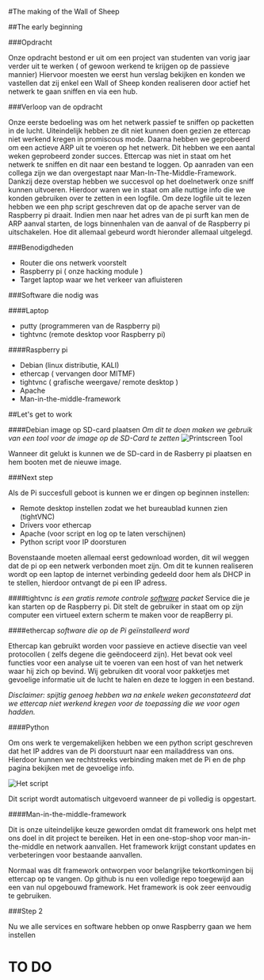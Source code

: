 #The making of the Wall of Sheep

##The early beginning

###Opdracht

Onze opdracht bestond er uit om een project van studenten van vorig jaar verder uit te werken ( of gewoon werkend te krijgen op de passieve mannier)
Hiervoor moesten we eerst hun verslag bekijken en konden we vastellen dat zij enkel een Wall of Sheep konden realiseren door actief het netwerk te gaan sniffen en via een hub.


###Verloop van de opdracht

Onze eerste bedoeling was om het netwerk passief te sniffen op packetten in de lucht. Uiteindelijk hebben ze dit niet kunnen doen gezien ze ettercap niet werkend kregen in promiscous mode. Daarna hebben we geprobeerd om een actieve ARP uit te voeren op het netwerk. Dit hebben we een aantal weken geprobeerd zonder succes. Ettercap was niet in staat om het netwerk te sniffen en dit naar een bestand te loggen. Op aanraden van een collega zijn we dan overgestapt naar Man-In-The-Middle-Framework. Dankzij deze overstap hebben we succesvol op het doelnetwerk onze sniff kunnen uitvoeren. Hierdoor waren we in staat om alle nuttige info die we konden gebruiken over te zetten in een logfile. Om deze logfile uit te lezen hebben we een php script geschreven dat op de apache server van de Raspberry pi draait. Indien men naar het adres van de pi surft kan men de ARP aanval starten, de logs binnenhalen van de aanval of de Raspberry pi uitschakelen. Hoe dit allemaal gebeurd wordt hieronder allemaal uitgelegd.

###Benodigdheden

* Router die ons netwerk voorstelt
* Raspberry pi ( onze hacking module )
* Target laptop waar we het verkeer van afluisteren

###Software die nodig was

####Laptop
* putty (programmeren van de Raspberry pi)
* tightvnc (remote desktop voor Raspberry pi)

####Raspberry pi
* Debian (linux distributie, KALI)
* ethercap ( vervangen door MITMF)
* tightvnc ( grafische weergave/ remote desktop )
* Apache
* Man-in-the-middle-framework

##Let's get to work

####Debian image op SD-card plaatsen
*Om dit te doen maken we gebruik van een tool voor de image op de SD-Card te zetten*
![Printscreen Tool](http://a.fsdn.com/con/app/proj/win32diskimager/screenshots/win32-imagewriter.png)

Wanneer dit gelukt is kunnen we de SD-card in de Rasberry pi plaatsen en hem booten met de nieuwe image.

###Next step

Als de Pi succesfull geboot is kunnen we er dingen op beginnen instellen:
* Remote desktop instellen zodat we het bureaublad kunnen zien (tightVNC)
* Drivers voor ethercap
* Apache (voor script en log op te laten verschijnen)
* Python script voor IP doorsturen

Bovenstaande moeten allemaal eerst gedownload worden, dit wil weggen dat de pi op een netwerk verbonden moet zijn.
Om dit te kunnen realiseren wordt op een laptop de internet verbinding gedeeld door hem als DHCP in te stellen, hierdoor ontvangt de pi een IP adress.

####tightvnc
*is een gratis remote controle [software](http://www.tightvnc.com/) packet*
Service die je kan starten op de Raspberry pi. Dit stelt de gebruiker in staat om op zijn computer een virtueel extern scherm te maken voor de reapBerry pi.

####ethercap
*software die op de Pi geïnstalleerd word*

Ethercap kan gebruikt worden voor passieve en actieve disectie van veel protocollen ( zelfs degene die geëndoceerd zijn).
Het bevat ook veel functies voor een analyse uit te voeren van een host of van het netwerk waar hij zich op bevind.
Wij gebruiken dit vooral voor pakketjes met gevoelige informatie uit de lucht te halen en deze te loggen in een bestand.

*Disclaimer: spijtig genoeg hebben wa na enkele weken geconstateerd dat we ettercap niet werkend kregen voor de toepassing die we voor ogen hadden.*

####Python

Om ons werk te vergemakelijken hebben we een python script geschreven dat het IP addres van de Pi doorstuurt naar een mailaddress van ons.
Hierdoor kunnen we rechtstreeks verbinding maken met de Pi en de php pagina bekijken met de gevoelige info.

![*Het script*](http://i63.tinypic.com/14y78jo.png)

Dit script wordt automatisch uitgevoerd wanneer de pi volledig is opgestart.

####Man-in-the-middle-framework

Dit is onze uiteindelijke keuze geworden omdat dit framework ons helpt met ons doel in dit project te bereiken.
Het in een one-stop-shop voor man-in-the-middle en network aanvallen. Het framework krijgt constant updates en verbeteringen voor bestaande aanvallen.

Normaal was dit framework ontworpen voor belangrijke tekortkomingen bij ettercap op te vangen. Op github is nu een volledige repo toegewijd aan een van nul opgebouwd framework. Het framework is ook zeer eenvoudig te gebruiken.

###Step 2

Nu we alle services en software hebben op onwe Raspberry gaan we hem instellen
# TO DO


